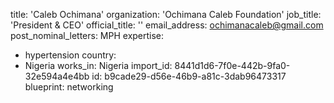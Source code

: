 title: 'Caleb Ochimana'
organization: 'Ochimana Caleb Foundation'
job_title: 'President & CEO'
official_title: ''
email_address: ochimanacaleb@gmail.com
post_nominal_letters: MPH
expertise:
  - hypertension
country:
  - Nigeria
works_in: Nigeria
import_id: 8441d1d6-7f0e-442b-9fa0-32e594a4e4bb
id: b9cade29-d56e-46b9-a81c-3dab96473317
blueprint: networking
